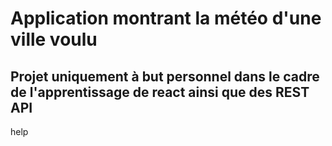# Application montrant la météo d'une ville voulu

## Projet uniquement à but personnel dans le cadre de l'apprentissage de react ainsi que des REST API
help